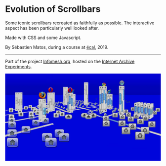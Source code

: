 
# Evolution of Scrollbars

Some iconic scrollbars recreated as faithfully as possible.
The interactive aspect has been particularly well looked after.

Made with CSS and some Javascript.

By Sébastien Matos,  during a course at [écal](https://www.ecal.ch/en/100/homepage), 2019.
___
Part of the project [Infomesh.org](http://infomesh.org/), hosted on the [Internet Archive Experiments](https://experiments.archivelab.org/).

![](/rsrc/capture_01.jpg?raw=true "Web Landscape")
